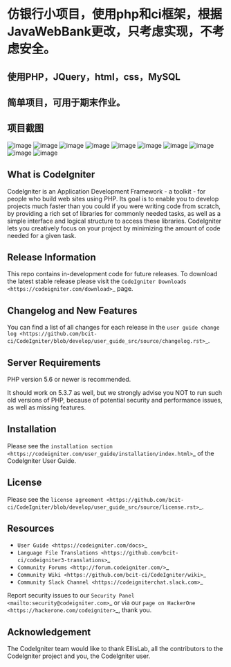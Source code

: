 # 仿银行小项目，使用php和ci框架，根据JavaWebBank更改，只考虑实现，不考虑安全。

## 使用PHP，JQuery，html，css，MySQL

## 简单项目，可用于期末作业。

## 项目截图
![image](https://github.com/xmkxxs/phpBank/blob/master/READMEuseIMG/about.png)
![image](https://github.com/xmkxxs/phpBank/blob/master/READMEuseIMG/1.png)
![image](https://github.com/xmkxxs/phpBank/blob/master/READMEuseIMG/2.png)
![image](https://github.com/xmkxxs/phpBank/blob/master/READMEuseIMG/3.png)
![image](https://github.com/xmkxxs/phpBank/blob/master/READMEuseIMG/4.png)
![image](https://github.com/xmkxxs/phpBank/blob/master/READMEuseIMG/5.png)
![image](https://github.com/xmkxxs/phpBank/blob/master/READMEuseIMG/6.png)
![image](https://github.com/xmkxxs/phpBank/blob/master/READMEuseIMG/7.png)
![image](https://github.com/xmkxxs/phpBank/blob/master/READMEuseIMG/8.png)
![image](https://github.com/xmkxxs/phpBank/blob/master/READMEuseIMG/9.png)

## What is CodeIgniter

CodeIgniter is an Application Development Framework - a toolkit - for people
who build web sites using PHP. Its goal is to enable you to develop projects
much faster than you could if you were writing code from scratch, by providing
a rich set of libraries for commonly needed tasks, as well as a simple
interface and logical structure to access these libraries. CodeIgniter lets
you creatively focus on your project by minimizing the amount of code needed
for a given task.

## Release Information

This repo contains in-development code for future releases. To download the
latest stable release please visit the `CodeIgniter Downloads
<https://codeigniter.com/download>`_ page.

## Changelog and New Features

You can find a list of all changes for each release in the `user
guide change log <https://github.com/bcit-ci/CodeIgniter/blob/develop/user_guide_src/source/changelog.rst>`_.

## Server Requirements

PHP version 5.6 or newer is recommended.

It should work on 5.3.7 as well, but we strongly advise you NOT to run
such old versions of PHP, because of potential security and performance
issues, as well as missing features.

## Installation

Please see the `installation section <https://codeigniter.com/user_guide/installation/index.html>`_
of the CodeIgniter User Guide.

## License

Please see the `license
agreement <https://github.com/bcit-ci/CodeIgniter/blob/develop/user_guide_src/source/license.rst>`_.

## Resources

-  `User Guide <https://codeigniter.com/docs>`_
-  `Language File Translations <https://github.com/bcit-ci/codeigniter3-translations>`_
-  `Community Forums <http://forum.codeigniter.com/>`_
-  `Community Wiki <https://github.com/bcit-ci/CodeIgniter/wiki>`_
-  `Community Slack Channel <https://codeigniterchat.slack.com>`_

Report security issues to our `Security Panel <mailto:security@codeigniter.com>`_
or via our `page on HackerOne <https://hackerone.com/codeigniter>`_, thank you.

## Acknowledgement

The CodeIgniter team would like to thank EllisLab, all the
contributors to the CodeIgniter project and you, the CodeIgniter user.
